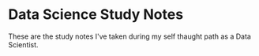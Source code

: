 # Data Science Study Notes
These are the study notes I've taken during my self thaught path as a Data Scientist.
